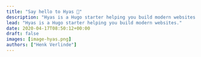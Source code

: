 ```yaml
---
title: "Say hello to Hyas 👋"
description: "Hyas is a Hugo starter helping you build modern websites."
lead: "Hyas is a Hugo starter helping you build modern websites."
date: 2020-04-17T08:50:12+00:00
draft: false
images: [image-hyas.png]
authors: ["Henk Verlinde"]
---
```

